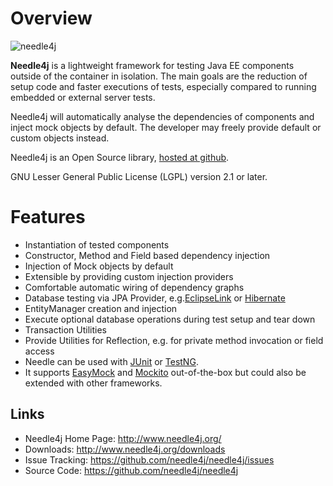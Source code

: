 # Overview

![needle4j](images/coffee.jpg)

**Needle4j** is a lightweight framework for testing Java EE components outside of the container in isolation. The main goals are the reduction of setup
code and faster executions of tests, especially compared to running embedded or external server tests.

Needle4j will automatically analyse the dependencies of components and inject mock objects by default. The developer may freely provide default or custom objects instead.

Needle4j is an Open Source library, [hosted at github](https://github.com/needle4j/needle4j).

GNU Lesser General Public License (LGPL) version 2.1 or later.

# Features

- Instantiation of tested components
- Constructor, Method and Field based dependency injection
- Injection of Mock objects by default
- Extensible by providing custom injection providers
- Comfortable automatic wiring of dependency graphs
- Database testing via JPA Provider, e.g.[EclipseLink](http://www.eclipse.org/eclipselink/) or [Hibernate](http://www.hibernate.org)
- EntityManager creation and injection
- Execute optional database operations during test setup and tear down
- Transaction Utilities
- Provide Utilities for Reflection, e.g. for private method invocation
    or field access
- Needle can be used with [JUnit](http://www.junit.org) or
    [TestNG](http://testng.org/).
- It supports [EasyMock](http://www.easymock.org/) and
  [Mockito](http://code.google.com/p/mockito/) out-of-the-box but
  could also be extended with other frameworks.

## Links

-   Needle4j Home Page: http://www.needle4j.org/
-   Downloads: http://www.needle4j.org/downloads
-   Issue Tracking: https://github.com/needle4j/needle4j/issues
-   Source Code: https://github.com/needle4j/needle4j
